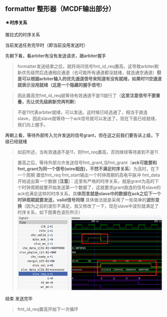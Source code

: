 ## formatter 整形器（MCDF输出部分）
#### ★时序关系
推拉式的时序关系

当前发送任务完毕时（即当前没用发送时）

先朝下看，看arbiter有没有发送请求，跟arbiter握手

>formatter发送结束之后，就将询问信号fmt_id_req置高，这导致arbiter刷新优先级然后选通相应通道（也可能所有通道都没就绪，就选通空通道）**但是可以根据arbiter输入的优先通道信号来知道有没有就绪，如果时11空通道就表示没用就绪（这是一个隐藏的握手信号）**

>因此置高完fmt_id_req就等待有效通道不是11就行了（**这里注意信号不要重叠，先让优先级刷新完再判断**）

>不是11代表arbiter就绪，可以发送。这时候已经选通了，相当于直连slave，因此slave就等待一个ack信号就可以发送了。现在下面已经就绪，我们向上握手。

再朝上看，等待外部传入允许发送的信号grant，但在这之前我们要告诉上级，下级已经就绪
>如前所述，当有效通道不是11，则fmt_req置高，否则继续等待直到不是11.

>置高之后，等待外部允许发送信号fmt_grant,当fmt_grant（**ack可能要和fmt_grant为同一个信号(wire相连)，不然不满足时序关系**）为高时，在下一个周期
置低fmt_req
fmt_start输出一个时钟周期的高电平脉冲
fmt_data开始送出第一个数据
[**注意**]：这里有严格的时序关系，就是grant为高的下个时钟周期就要开始发送第一个数据了，这就要求grant直连的信号slave的ack也满足这样的时序关系，具**体而言就是slave中的数据在ack之后下一个时钟周期就要发送，valid信号同理**
具体做法就是采用了一些简单的**波形变换**（因为之前的波形不满足，我又修改了一下，现在slave中波形就满足了时序关系，如下图黄色波形所示）
![](测试波形2.png)


结束
发送完毕
>fmt_id_req置高开始下一次循环